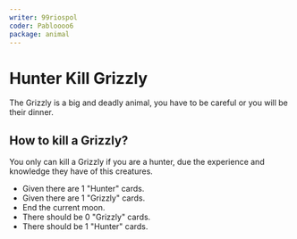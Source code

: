 ```yaml
---
writer: 99riospol
coder: Pabloooo6
package: animal
---
```

# Hunter Kill Grizzly

The Grizzly is a big and deadly animal,
you have to be careful or you will be their dinner.

## How to kill a Grizzly?

You only can kill a Grizzly if you are a hunter, due the
experience and knowledge they have of this creatures.

 * Given there are 1 "Hunter" cards.
 * Given there are 1 "Grizzly" cards.
 * End the current moon.
 * There should be 0 "Grizzly" cards.
 * There should be 1 "Hunter" cards.
